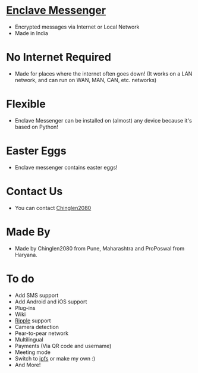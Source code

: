 # [Enclave Messenger](https://Enclave-Messenger.vercel.app/)
- Encrypted messages via Internet or Local Network
- Made in India

# No Internet Required
- Made for places where the internet often goes down! (It works on a LAN network, and can run on WAN, MAN, CAN, etc. networks)

# Flexible
- Enclave Messenger can be installed on (almost) any device because it's based on Python!

# Easter Eggs
- Enclave messenger contains easter eggs!

# Contact Us
- You can contact [Chinglen2080](mailto:chinglen14@proton.me)

# Made By
- Made by Chinglen2080 from Pune, Maharashtra and  ProPoswal from Haryana.

# To do
- Add SMS support
- Add Android and iOS support
- Plug-ins
- Wiki
- [Ripple](https://github.com/guardianproject/ripple) support
- Camera detection 
- Pear-to-pear network
- Multilingual
- Payments (Via QR code and username)
- Meeting mode
- Switch to [ipfs](https://ipfs.tech/) or make my own :)
- And More!
